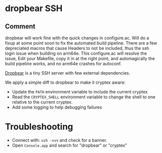 # dropbear SSH

## Comment

dropbear will work fine with the quick changes in configure.ac. Will do a fixup at some point soon to fix the automated build pipeline. There are a few depreciated macros that cause Headers to not be included, thus the ssh login issue when building on arm64e. This configure.ac will resolve the issue, Edit your Makefile, copy it in at the right point, and automagically the build pipeline works, and no arm64e crashes for autoconf.

[Dropbear](https://matt.ucc.asn.au/dropbear/dropbear.html) is a tiny SSH server with few external dependencies.

We apply a simple diff to dropbear to make it cryptex aware:

- Update the `PATH` environment variable to include the current cryptex
- Read the `CRYPTEX_SHELL` environment variable to change the shell to one
  relative to the current cryptex.
- Add some logging to help debugging failures

# Troubleshooting

- Connect with: `ssh -vvv` and check for a banner.
- Open `Console.app` and search for "dropbear" or "cryptex"
